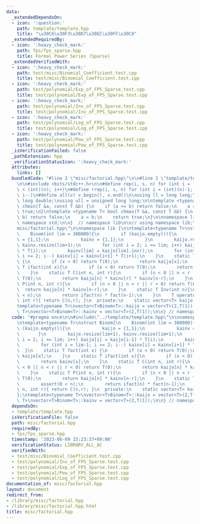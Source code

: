 ```yaml
---
data:
  _extendedDependsOn:
  - icon: ':question:'
    path: template/template.hpp
    title: "\u30C6\u30F3\u30D7\u30EC\u30FC\u30C8"
  _extendedRequiredBy:
  - icon: ':heavy_check_mark:'
    path: fps/fps_sparse.hpp
    title: Formal Power Series (Sparse)
  _extendedVerifiedWith:
  - icon: ':heavy_check_mark:'
    path: test/misc/Binomial_Coefficient.test.cpp
    title: test/misc/Binomial_Coefficient.test.cpp
  - icon: ':heavy_check_mark:'
    path: test/polynomial/Exp_of_FPS_Sparse.test.cpp
    title: test/polynomial/Exp_of_FPS_Sparse.test.cpp
  - icon: ':heavy_check_mark:'
    path: test/polynomial/Inv_of_FPS_Sparse.test.cpp
    title: test/polynomial/Inv_of_FPS_Sparse.test.cpp
  - icon: ':heavy_check_mark:'
    path: test/polynomial/Log_of_FPS_Sparse.test.cpp
    title: test/polynomial/Log_of_FPS_Sparse.test.cpp
  - icon: ':heavy_check_mark:'
    path: test/polynomial/Pow_of_FPS_Sparse.test.cpp
    title: test/polynomial/Pow_of_FPS_Sparse.test.cpp
  _isVerificationFailed: false
  _pathExtension: hpp
  _verificationStatusIcon: ':heavy_check_mark:'
  attributes:
    links: []
  bundledCode: "#line 2 \"misc/factorial.hpp\"\n\n#line 2 \"template/template.hpp\"\
    \n\n#include <bits/stdc++.h>\n\n#define rep(i, s, n) for (int i = (int)(s); i\
    \ < (int)(n); i++)\n#define rrep(i, s, n) for (int i = (int)(n)-1; i >= (int)(s);\
    \ i--)\n#define all(v) v.begin(), v.end()\n\nusing ll = long long;\nusing ld =\
    \ long double;\nusing ull = unsigned long long;\n\ntemplate <typename T> bool\
    \ chmin(T &a, const T &b) {\n    if (a <= b) return false;\n    a = b;\n    return\
    \ true;\n}\ntemplate <typename T> bool chmax(T &a, const T &b) {\n    if (a >=\
    \ b) return false;\n    a = b;\n    return true;\n}\n\nnamespace lib {\n\nusing\
    \ namespace std;\n\n}  // namespace lib\n\n// using namespace lib;\n#line 4 \"\
    misc/factorial.hpp\"\n\nnamespace lib {\n\ntemplate<typename T>\nstruct Binom{\n\
    \    Binom(int lim = 300000){\n        if (kaijo.empty()){\n            kaijo\
    \ = {1,1};\n            kainv = {1,1};\n        }\n        kaijo.resize(lim+1),\
    \ kainv.resize(lim+1);\n        for (int i = 2; i <= lim; i++) kaijo[i] = kaijo[i-1]\
    \ * T(i);\n        kainv[lim] = kaijo[lim].inv();\n        for (int i = lim-1;\
    \ i >= 2; i--) kainv[i] = kainv[i+1] * T(i+1);\n    }\n    static T fact(int x)\
    \ {\n        if (x < 0) return T(0);\n        return kaijo[x];\n    }\n    static\
    \ T ifact(int x){\n        if (x < 0) return T(0);\n        return kainv[x];\n\
    \    }\n    static T C(int n, int r){\n        if (n < 0 || n < r || r < 0) return\
    \ T(0);\n        return kaijo[n] * kainv[r] * kainv[n-r];\n    }\n    static T\
    \ P(int n, int r){\n        if (n < 0 || n < r || r < 0) return T(0);\n      \
    \  return kaijo[n] * kainv[n-r];\n    }\n    static T Inv(int n){\n        assert(0\
    \ < n);\n        return ifact(n) * fact(n-1);\n    }\n    T operator()(int n,\
    \ int r){ return C(n,r); }\n  private:\n    static vector<T> kaijo, kainv;\n};\n\
    template<typename T>\nvector<T>Binom<T>::kaijo = vector<T>(2,T(1));\ntemplate<typename\
    \ T>\nvector<T>Binom<T>::kainv = vector<T>(2,T(1));\n\n} // namespace lib\n"
  code: "#pragma once\n\n#include\"../template/template.hpp\"\n\nnamespace lib {\n\
    \ntemplate<typename T>\nstruct Binom{\n    Binom(int lim = 300000){\n        if\
    \ (kaijo.empty()){\n            kaijo = {1,1};\n            kainv = {1,1};\n \
    \       }\n        kaijo.resize(lim+1), kainv.resize(lim+1);\n        for (int\
    \ i = 2; i <= lim; i++) kaijo[i] = kaijo[i-1] * T(i);\n        kainv[lim] = kaijo[lim].inv();\n\
    \        for (int i = lim-1; i >= 2; i--) kainv[i] = kainv[i+1] * T(i+1);\n  \
    \  }\n    static T fact(int x) {\n        if (x < 0) return T(0);\n        return\
    \ kaijo[x];\n    }\n    static T ifact(int x){\n        if (x < 0) return T(0);\n\
    \        return kainv[x];\n    }\n    static T C(int n, int r){\n        if (n\
    \ < 0 || n < r || r < 0) return T(0);\n        return kaijo[n] * kainv[r] * kainv[n-r];\n\
    \    }\n    static T P(int n, int r){\n        if (n < 0 || n < r || r < 0) return\
    \ T(0);\n        return kaijo[n] * kainv[n-r];\n    }\n    static T Inv(int n){\n\
    \        assert(0 < n);\n        return ifact(n) * fact(n-1);\n    }\n    T operator()(int\
    \ n, int r){ return C(n,r); }\n  private:\n    static vector<T> kaijo, kainv;\n\
    };\ntemplate<typename T>\nvector<T>Binom<T>::kaijo = vector<T>(2,T(1));\ntemplate<typename\
    \ T>\nvector<T>Binom<T>::kainv = vector<T>(2,T(1));\n\n} // namespace lib"
  dependsOn:
  - template/template.hpp
  isVerificationFile: false
  path: misc/factorial.hpp
  requiredBy:
  - fps/fps_sparse.hpp
  timestamp: '2023-06-09 15:23:37+09:00'
  verificationStatus: LIBRARY_ALL_AC
  verifiedWith:
  - test/misc/Binomial_Coefficient.test.cpp
  - test/polynomial/Inv_of_FPS_Sparse.test.cpp
  - test/polynomial/Exp_of_FPS_Sparse.test.cpp
  - test/polynomial/Pow_of_FPS_Sparse.test.cpp
  - test/polynomial/Log_of_FPS_Sparse.test.cpp
documentation_of: misc/factorial.hpp
layout: document
redirect_from:
- /library/misc/factorial.hpp
- /library/misc/factorial.hpp.html
title: misc/factorial.hpp
---
```

